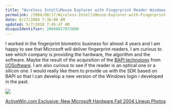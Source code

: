 ```yaml
---
title: "Wireless IntelliMouse Explorer with Fingerprint Reader Windows USB"
permalink: /2004/08/17/Wireless-IntelliMouse-Explorer-with-Fingerprint-Reader-Windows-USB/
date: 8/17/2004 7:36:00 AM
updated: 5/7/2010 7:45:47 AM
disqusIdentifier: 20040817073600
---
```

I worked in the fingerprint biometric business for almost 4 years and I am happy to see that Microsoft will deliver fingerprint readers. I am curious to see which company is providing the hardware, the algorithm and the software. Maybe the result of the acquisition of the [BAPI technology](http://www.iosoftware.com/pages/Products/Biometric%20API/index.asp) from [I/OSoftware](http://www.iosoftware.com/). I am also curious to see if the reader is an optical one or a silicon one. I would really like them to provide us with the SDK based on BAPI so that I can develop a new version of the Windows login i developed in the past.

![](http://www.activewin.com/articles/2004/images/1f.jpg)
<!-- more -->

[ActiveWin.com Exclusive: New Microsoft Hardware Fall 2004 Lineup Photos](http://www.activewin.com/articles/2004/7.shtml)

